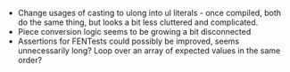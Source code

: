 - Change usages of casting to ulong into ul literals - once compiled, both do the same thing, but looks a bit less cluttered and complicated.
- Piece conversion logic seems to be growing a bit disconnected
- Assertions for FENTests could possibly be improved, seems unnecessarily long? Loop over an array of expected values in the same order?